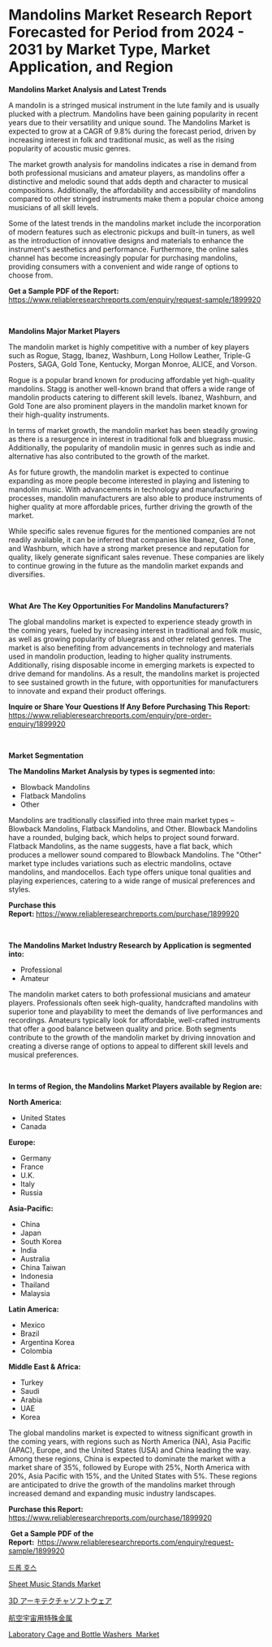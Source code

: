 <p><h1>Mandolins Market Research Report Forecasted for Period from 2024 -  2031 by Market Type, Market Application, and Region</h1></p><p><strong>Mandolins Market Analysis and Latest Trends</strong></p>
<p><p>A mandolin is a stringed musical instrument in the lute family and is usually plucked with a plectrum. Mandolins have been gaining popularity in recent years due to their versatility and unique sound. The Mandolins Market is expected to grow at a CAGR of 9.8% during the forecast period, driven by increasing interest in folk and traditional music, as well as the rising popularity of acoustic music genres.</p><p>The market growth analysis for mandolins indicates a rise in demand from both professional musicians and amateur players, as mandolins offer a distinctive and melodic sound that adds depth and character to musical compositions. Additionally, the affordability and accessibility of mandolins compared to other stringed instruments make them a popular choice among musicians of all skill levels.</p><p>Some of the latest trends in the mandolins market include the incorporation of modern features such as electronic pickups and built-in tuners, as well as the introduction of innovative designs and materials to enhance the instrument's aesthetics and performance. Furthermore, the online sales channel has become increasingly popular for purchasing mandolins, providing consumers with a convenient and wide range of options to choose from.</p></p>
<p><strong>Get a Sample PDF of the Report:&nbsp;</strong> <a href="https://www.reliableresearchreports.com/enquiry/request-sample/1899920">https://www.reliableresearchreports.com/enquiry/request-sample/1899920</a></p>
<p>&nbsp;</p>
<p><strong>Mandolins Major Market Players</strong></p>
<p><p>The mandolin market is highly competitive with a number of key players such as Rogue, Stagg, Ibanez, Washburn, Long Hollow Leather, Triple-G Posters, SAGA, Gold Tone, Kentucky, Morgan Monroe, ALICE, and Vorson.</p><p>Rogue is a popular brand known for producing affordable yet high-quality mandolins. Stagg is another well-known brand that offers a wide range of mandolin products catering to different skill levels. Ibanez, Washburn, and Gold Tone are also prominent players in the mandolin market known for their high-quality instruments.</p><p>In terms of market growth, the mandolin market has been steadily growing as there is a resurgence in interest in traditional folk and bluegrass music. Additionally, the popularity of mandolin music in genres such as indie and alternative has also contributed to the growth of the market.</p><p>As for future growth, the mandolin market is expected to continue expanding as more people become interested in playing and listening to mandolin music. With advancements in technology and manufacturing processes, mandolin manufacturers are also able to produce instruments of higher quality at more affordable prices, further driving the growth of the market.</p><p>While specific sales revenue figures for the mentioned companies are not readily available, it can be inferred that companies like Ibanez, Gold Tone, and Washburn, which have a strong market presence and reputation for quality, likely generate significant sales revenue. These companies are likely to continue growing in the future as the mandolin market expands and diversifies.</p></p>
<p>&nbsp;</p>
<p><strong>What Are The Key Opportunities For Mandolins Manufacturers?</strong></p>
<p><p>The global mandolins market is expected to experience steady growth in the coming years, fueled by increasing interest in traditional and folk music, as well as growing popularity of bluegrass and other related genres. The market is also benefiting from advancements in technology and materials used in mandolin production, leading to higher quality instruments. Additionally, rising disposable income in emerging markets is expected to drive demand for mandolins. As a result, the mandolins market is projected to see sustained growth in the future, with opportunities for manufacturers to innovate and expand their product offerings.</p></p>
<p><strong>Inquire or Share Your Questions If Any Before Purchasing This Report:</strong> <a href="https://www.reliableresearchreports.com/enquiry/pre-order-enquiry/1899920">https://www.reliableresearchreports.com/enquiry/pre-order-enquiry/1899920</a></p>
<p>&nbsp;</p>
<p><strong>Market Segmentation</strong></p>
<p><strong>The Mandolins Market Analysis by types is segmented into:</strong></p>
<p><ul><li>Blowback Mandolins</li><li>Flatback Mandolins</li><li>Other</li></ul></p>
<p><p>Mandolins are traditionally classified into three main market types – Blowback Mandolins, Flatback Mandolins, and Other. Blowback Mandolins have a rounded, bulging back, which helps to project sound forward. Flatback Mandolins, as the name suggests, have a flat back, which produces a mellower sound compared to Blowback Mandolins. The "Other" market type includes variations such as electric mandolins, octave mandolins, and mandocellos. Each type offers unique tonal qualities and playing experiences, catering to a wide range of musical preferences and styles.</p></p>
<p><strong>Purchase this Report:&nbsp;</strong><a href="https://www.reliableresearchreports.com/purchase/1899920">https://www.reliableresearchreports.com/purchase/1899920</a></p>
<p>&nbsp;</p>
<p><strong>The Mandolins Market Industry Research by Application is segmented into:</strong></p>
<p><ul><li>Professional</li><li>Amateur</li></ul></p>
<p><p>The mandolin market caters to both professional musicians and amateur players. Professionals often seek high-quality, handcrafted mandolins with superior tone and playability to meet the demands of live performances and recordings. Amateurs typically look for affordable, well-crafted instruments that offer a good balance between quality and price. Both segments contribute to the growth of the mandolin market by driving innovation and creating a diverse range of options to appeal to different skill levels and musical preferences.</p></p>
<p>&nbsp;</p>
<p><strong>In terms of Region, the Mandolins Market Players available by Region are:</strong></p>
<p>
    <p> <strong> North America: </strong>
        <ul>
            <li>United States</li>
            <li>Canada</li>
        </ul>
        </p> 
    <p> <strong> Europe: </strong>
        <ul>
            <li>Germany</li>
            <li>France</li>
            <li>U.K.</li>
            <li>Italy</li>
            <li>Russia</li>
        </ul>
        </p> 
    <p> <strong> Asia-Pacific: </strong>
        <ul>
            <li>China</li>
            <li>Japan</li>
            <li>South Korea</li>
            <li>India</li>
            <li>Australia</li>
            <li>China Taiwan</li>
            <li>Indonesia</li>
            <li>Thailand</li>
            <li>Malaysia</li>
        </ul>
        </p> 
    <p> <strong> Latin America: </strong>
        <ul>
            <li>Mexico</li>
            <li>Brazil</li>
            <li>Argentina Korea</li>
            <li>Colombia</li>
        </ul>
        </p> 
    <p> <strong> Middle East & Africa: </strong>
        <ul>
            <li>Turkey</li>
            <li>Saudi</li>
            <li>Arabia</li>
            <li>UAE</li>
            <li>Korea</li>
        </ul>
    </p>
    </p>
<p><p>The global mandolins market is expected to witness significant growth in the coming years, with regions such as North America (NA), Asia Pacific (APAC), Europe, and the United States (USA) and China leading the way. Among these regions, China is expected to dominate the market with a market share of 35%, followed by Europe with 25%, North America with 20%, Asia Pacific with 15%, and the United States with 5%. These regions are anticipated to drive the growth of the mandolins market through increased demand and expanding music industry landscapes.</p></p>
<p><strong>Purchase this Report: </strong><a href="https://www.reliableresearchreports.com/purchase/1899920">https://www.reliableresearchreports.com/purchase/1899920</a></p>
<p>&nbsp;<strong>Get a Sample PDF of the Report:&nbsp;&nbsp;</strong><a href="https://www.reliableresearchreports.com/enquiry/request-sample/1899920">https://www.reliableresearchreports.com/enquiry/request-sample/1899920</a></p>
<p><strong></strong></p>
<p><p><a href="https://medium.com/@achimcoteanu1/%EB%93%9C%EB%A1%AD-%ED%98%B8%EC%8A%A4-%EC%8B%9C%EC%9E%A5-%EC%A0%84%EB%A7%9D-%EC%82%B0%EC%97%85-%EA%B0%9C%EC%9A%94-%EB%B0%8F-%EC%98%88%EC%B8%A1-2024%EB%85%84%EB%B6%80%ED%84%B0-2031%EB%85%84%EA%B9%8C%EC%A7%80-f55e1d2865ab">드롭 호스</a></p><p><a href="https://github.com/jaidynmorantestelletmjzya/Market-Research-Report-List-1/blob/main/sheet-music-stands-market.md">Sheet Music Stands Market</a></p><p><a href="https://github.com/SantosDicki04/Market-Research-Report-List-1/blob/main/75200786058.md">3D アーキテクチャソフトウェア</a></p><p><a href="https://medium.com/@munroco657/%E8%88%AA%E7%A9%BA%E5%AE%87%E5%AE%99%E5%B0%82%E7%94%A8%E7%89%B9%E6%AE%8A%E9%87%91%E5%B1%9E%E5%B8%82%E5%A0%B4%E8%A6%8F%E6%A8%A1-cagr-%E3%83%88%E3%83%AC%E3%83%B3%E3%83%892024%E5%B9%B4-2030%E5%B9%B4-bf25e2363f38">航空宇宙用特殊金属</a></p><p><a href="https://issuu.com/reportprime-2/docs/laboratory-cage-and-bottle-washers-market-size-203">Laboratory Cage and Bottle Washers  Market</a></p></p>